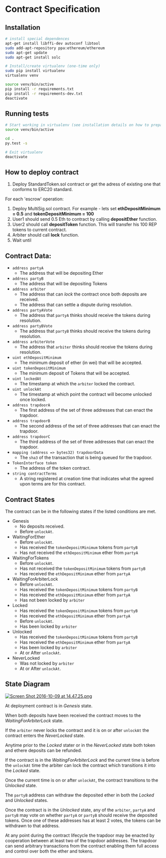 # Contract Specification

## Installation 

```bash
# install special dependences
apt-get install libffi-dev autoconf libtool
sudo add-apt-repository ppa:ethereum/ethereum
sudo apt-get update
sudo apt-get install solc

# Install/create virtualenv (one-time only)
sudo pip install virtualenv
virtualenv venv

source venv/bin/active
pip install -r requirements.txt
pip install -r requirements-dev.txt
deactivate
```

## Running tests

```bash
# Start working in virtualenv (see installation details on how to prepare virtualenv) 
source venv/bin/active

cd .
py.test -s 

# Exit virtualenv
deactivate
```

## How to deploy contract

1. Deploy StandardToken.sol contract or get the adress of existing one that conforms to ERC20 standard.

For each 'escrow' operation:

1. Deploy MultiSig.sol contract. 
     For example - lets set **ethDepositMinimum = 0.5** and **tokenDepositMinimum = 100**
2. User1 should send 0.5 Eth to contract by calling **depositEther** function.
3. User2 should call **depositToken** function. This will transfer his 100 REP tokens to current contract.
4. Arbiter should call **lock** function.
5. Wait until 

## Contract Data:

* `address partyA`
    * The address that will be depositing Ether
* `address partyB`
    * The address that will be depositing Tokens
* `address arbiter`
    * The address that can *lock* the contract once both deposits are received.
    * The address that can settle a dispute during resolution.
* `address partyAVote`
    * The address that `partyA` thinks should receive the tokens during resolution.
* `address partyBVote`
    * The address that `partyB` thinks should receive the tokens during resolution.
* `address arbiterVote`
    * The address that `arbiter` thinks should receive the tokens during resolution.
* `uint ethDepositMinimum`
    * The minimum deposit of ether (in wei) that will be accepted.
* `uint tokenDepositMinimum`
    * The minimum deposit of Tokens that will be accepted.
* `uint lockedAt`
    * The timestamp at which the `arbiter` locked the contract.
* `uint unlockAt`
    * The timestamp at which point the contract will become unlocked once locked.
* `address trapdoorA`
    * The first address of the set of three addresses that can enact the trapdoor.
* `address trapdoorB`
    * The second address of the set of three addresses that can enact the trapdoor.
* `address trapdoorC`
    * The third address of the set of three addresses that can enact the trapdoor.
* `mapping (address => bytes32) trapdoorData`
    * The `sha3` of the transaction that is being queued for the trapdoor.
* `TokenInterface token`
    * The address of the token contract.
* `string contractTerms`
    * A string registered at creation time that indicates what the agreed upon
      terms are for this contract.

## Contract States

The contract can be in the following states if the listed conditions are met.

* Genesis
    * No deposits received.
    * Before `unlockAt`.
* WaitingForEther
    * Before `unlockAt`.
    * Has received the `tokenDepositMinimum` tokens from `partyB`
    * Has not received the `ethDepositMinimum` ether from `partyA`
* WaitingForTokens
    * Before `unlockAt`.
    * Has not received the `tokenDepositMinimum` tokens from `partyB`
    * Has received the `ethDepositMinimum` ether from `partyA`
* WaitingForArbiterLock
    * Before `unlockAt`.
    * Has received the `tokenDepositMinimum` tokens from `partyB`
    * Has received the `ethDepositMinimum` ether from `partyA`
    * Has not been locked by `arbiter`
* Locked
    * Has received the `tokenDepositMinimum` tokens from `partyB`
    * Has received the `ethDepositMinimum` ether from `partyA`
    * Before `unlockAt`.
    * Has been locked by `arbiter`
* Unlocked
    * Has received the `tokenDepositMinimum` tokens from `partyB`
    * Has received the `ethDepositMinimum` ether from `partyA`
    * Has been locked by `arbiter`
    * At or After `unlockAt`.
* NeverLocked
    * Was not locked by `arbiter`
    * At or After `unlockAt`.

## State Diagram

[![Screen Shot 2016-10-09 at 14.47.25.png](https://s14.postimg.org/895pgydf5/Screen_Shot_2016_10_09_at_14_47_25.png)](https://postimg.org/image/ul3iaccj1/)


At deployment contract is in *Genesis* state.

When both deposits have been received the contract moves to the
*WaitingForArbiterLock* state.

If the `arbiter` never locks the contract and it is on or after `unlockAt` the
contract enters the *NeverLocked* state.

Anytime prior to the *Locked* stater or in the *NeverLocked* state both token
and ethere deposits can be refunded.

If the contract is in the *WaitingForArbiterLock* and the current time is
before the `unlockAt` time the arbiter can lock the contract which transitions
it into the *Locked* state.

Once the current time is on or after `unlockAt`, the contract transitions to
the *Unlocked* state.

The `partyB` address can withdraw the deposited ether in both the *Locked* and
*Unlocked* states.

Once the contract is in the *Unlocked* state, any of the `arbiter`, `partyA`
and `partyB` may vote on whether `partyA` or `partyB` should receive the
deposited tokens.  Once one of these addresses has at least 2 votes, the tokens
can be withdrawn to that address.

At any point during the contract lifecycle the trapdoor may be enacted by
cooperation between at least two of the trapdoor addresses.  The trapdoor can
send arbitrary transactions from the contract enabling them full access and
control over both the ether and tokens.
